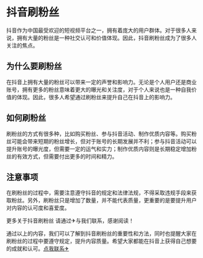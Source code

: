 # 抖音刷粉丝

抖音作为中国最受欢迎的短视频平台之一，拥有着庞大的用户群体。对于很多人来说，拥有大量的粉丝是一种社交认可和价值体现。因此，抖音刷粉丝成为了很多人关注的焦点。

## 为什么要刷粉丝

在抖音上拥有大量的粉丝可以带来一定的声誉和影响力。无论是个人用户还是商业账号，拥有更多的粉丝意味着更大的曝光和关注度，对于个人来说也是一种自我价值的体现。因此，很多人希望通过刷粉丝来提升自己在抖音上的影响力。

## 如何刷粉丝

刷粉丝的方式有很多种，比如购买粉丝、参与抖音活动、制作优质内容等。购买粉丝可能会带来短期的粉丝增长，但对于账号的长期发展并不利；参与抖音活动可以提升账号的曝光度，但需要一定的运气和实力；制作优质内容则是长期稳定增加粉丝的有效方式，但需要付出更多的时间和精力。

## 注意事项

在刷粉丝的过程中，需要注意遵守抖音的规定和法律法规，不得采取违规手段来获取粉丝。另外，刷粉丝只是增加了数量，并不能代表质量，更重要的是要提升用户对内容的认可度和喜爱度。

更多关于抖音刷粉丝 请通过✈与我们联系，感谢阅读！

通过以上的内容，我们可以了解到抖音刷粉丝的重要性和方法，同时也提醒大家在刷粉丝的过程中要遵守规定，提升内容质量。希望大家都能在抖音上获得自己想要的成就和认可。[点我联系✈](https://news.G208.com)